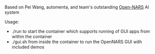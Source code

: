 Based on Pei Wang, automenta, and team's outstanding [Open-NARS](https://github.com/opennars/opennars) AI system 

Usage:
* ./run to start the container which supports running of GUI apps from within the container
* ./gui.sh from inside the container to run the OpenNARS GUI with included demos
